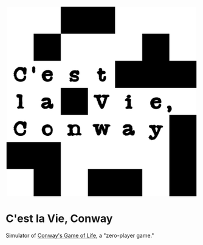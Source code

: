 <p align="center">
  <img id="logo" src="https://raw.githubusercontent.com/blakegearin/cestlavieconway/main/img/logo.svg" class="center" alt="C'est la Vie, Conway logo" title="C'est la Vie, Conway logo" width="500" height="500"/>
</p>

# C'est la Vie, Conway

Simulator of [Conway's Game of Life](https://en.wikipedia.org/wiki/Conway%27s_Game_of_Life), a "zero-player game."
